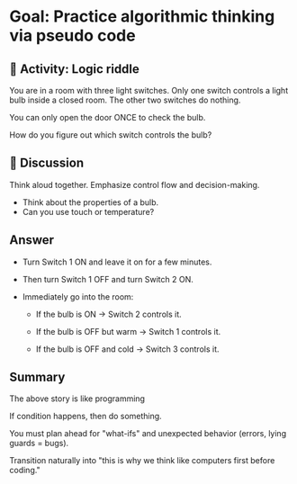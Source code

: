 # Goal: Practice algorithmic thinking via pseudo code

## 🤔 Activity: Logic riddle 
You are in a room with three light switches. Only one switch controls a light bulb inside a closed room. The other two switches do nothing.

You can only open the door ONCE to check the bulb.

How do you figure out which switch controls the bulb?


## 🧬 Discussion
Think aloud together. Emphasize control flow and decision-making.
- Think about the properties of a bulb.
- Can you use touch or temperature?

## Answer
- Turn Switch 1 ON and leave it on for a few minutes.
- Then turn Switch 1 OFF and turn Switch 2 ON.

- Immediately go into the room:
    - If the bulb is ON → Switch 2 controls it.

    - If the bulb is OFF but warm → Switch 1 controls it.

    - If the bulb is OFF and cold → Switch 3 controls it.

## Summary
The above story is like programming

If condition happens, then do something.

You must plan ahead for "what-ifs" and unexpected behavior (errors, lying guards = bugs).

Transition naturally into "this is why we think like computers first before coding."

